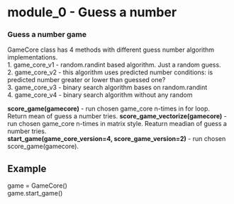 <h1>module_0 - Guess a number</h1>

<h3>Guess a number game</h3>
GameCore class has 4 methods with different guess number algorithm implementations.<br>
1. game_core_v1 - random.randint based algorithm. Just a random guess.<br>
2. game_core_v2 - this algorithm uses predicted number conditions: is predicted number greater or lower than guessed one?<br>
3. game_core_v3 - binary search algorithm bases on random.randint<br>
4. game_core_v4 - binary search algorithm without any random<br>
<p>
</p>
<b>score_game(gamecore)</b> - run chosen game_core n-times in for loop. Return mean of guess a number tries.
<b>score_game_vectorize(gamecore)</b> - run chosen game_core n-times in matrix style. Reaturn meadian of guess a number tries.
<br>
<b>start_game(game_core_version=4, score_game_version=2)</b> - run chosen score_game(gamecore).
 <h2>Example</h2>
 game = GameCore()<br>
 game.start_game()
 